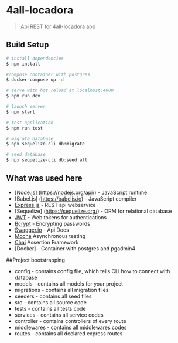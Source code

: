 
# 4all-locadora
> Api REST for 4all-locadora app

## Build Setup

``` bash
# install dependencies
$ npm install

#compose container with postgres
$ docker-compose up -d

# serve with hot reload at localhost:4000
$ npm run dev

# launch server
$ npm start

# test application
$ npm run test

# migrate database
$ npx sequelize-cli db:migrate

# seed database
$ npx sequelize-cli db:seed:all
```

## What was used here
- [Node.js] (https://nodejs.org/api/) - JavaScript runtime
- [Babel.js] (https://babeljs.io) -  JavaScript compiler
- [Express.js](http://expressjs.com/pt-br/api.html) - REST api webservice 
- [Sequelize] (https://sequelize.org/) - ORM for relational database
- [JWT](https://jwt.io/) - Web tokens for authentications
- [Bcrypt](https://www.npmjs.com/package/bcrypt) - Encrypting passwords
- [Swagger.io](https://swagger.io/docs/specification/about/) - Api Docs
- [Mocha](https://mochajs.org) Asynchronous testing
- [Chai](https://www.chaijs.com/) Assertion Framework
- [Docker] - Container with postgres and pgadmin4


##Project bootstrapping

- config - contains config file, which tells CLI how to connect with database
- models - contains all models for your project
- migrations - contains all migration files
- seeders - contains all seed files
- src - contains all source code
- tests - contains all tests code
- services - contains all service codes
- controller - contains controllers of every route
- middlewares - contains all middlewares codes
- routes - contains all declared express routes